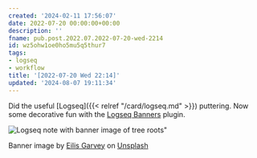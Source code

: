 ```yaml
---
created: '2024-02-11 17:56:07'
date: 2022-07-20 00:00:00+00:00
description: ''
fname: pub.post.2022.07.2022-07-20-wed-2214
id: wz5ohw1oe0ho5mu5q5thur7
tags:
- logseq
- workflow
title: '[2022-07-20 Wed 22:14]'
updated: '2024-08-07 19:11:34'
---
```


Did the useful [Logseq]({{< relref "/card/logseq.md" >}}) puttering. Now some decorative fun with the [Logseq Banners](https://github.com/yoyurec/logseq-banners-plugin) plugin.

<!--more-->

![Logseq note with banner image of tree roots](assets/img/2022-07-20-logseq-banners.png "It's all pretty!")"

Banner image by [Eilis Garvey][eilis-garvey] on [Unsplash][img-source]

[eilis-garvey]: https://unsplash.com/@eilisgarvey?utm_source=unsplash&utm_medium=referral&utm_content=creditCopyText
[img-source]: https://unsplash.com/s/photos/root?utm_source=unsplash&utm_medium=referral&utm_content=creditCopyText